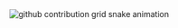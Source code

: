 <picture align="center">
  <source media="(prefers-color-scheme: dark)" srcset="https://raw.githubusercontent.com/beolzz19/beolzz19/output/github-contribution-grid-snake-dark.svg">
  <source media="(prefers-color-scheme: light)" srcset="https://raw.githubusercontent.com/beolzz19/beolzz19/output/github-contribution-grid-snake-dark.svg">
  <img align="center" alt="github contribution grid snake animation" src="https://raw.githubusercontent.com/beolzz19/beolzz19/output/github-contribution-grid-snake.svg">
</picture>
